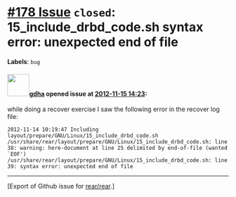 [\#178 Issue](https://github.com/rear/rear/issues/178) `closed`: 15\_include\_drbd\_code.sh syntax error: unexpected end of file
================================================================================================================================

**Labels**: `bug`

#### <img src="https://avatars.githubusercontent.com/u/888633?u=cdaeb31efcc0048d3619651aa18dd4b76e636b21&v=4" width="50">[gdha](https://github.com/gdha) opened issue at [2012-11-15 14:23](https://github.com/rear/rear/issues/178):

while doing a recover exercise I saw the following error in the recover
log file:

    2012-11-14 10:19:47 Including layout/prepare/GNU/Linux/15_include_drbd_code.sh
    /usr/share/rear/layout/prepare/GNU/Linux/15_include_drbd_code.sh: line 38: warning: here-document at line 25 delimited by end-of-file (wanted `EOF')
    /usr/share/rear/layout/prepare/GNU/Linux/15_include_drbd_code.sh: line 39: syntax error: unexpected end of file

------------------------------------------------------------------------

\[Export of Github issue for
[rear/rear](https://github.com/rear/rear).\]

